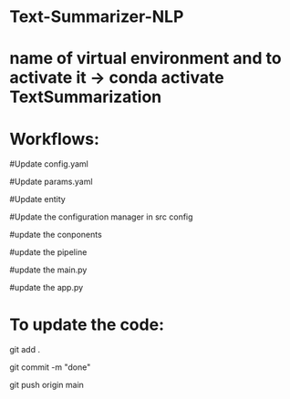 # Text-Summarizer-NLP
# name of virtual environment and to activate it -> conda activate TextSummarization

# Workflows:
#Update config.yaml

#Update params.yaml

#Update entity

#Update the configuration manager in src config

#update the conponents

#update the pipeline

#update the main.py

#update the app.py

# To update the code:
git add .

git commit -m "done"

git push origin main